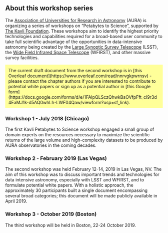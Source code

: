 ## About this workshop series

The [Association of Universities for Research in Astronomy](https://www.aura-astronomy.org/) (AURA) is organizing a series of workshops on “Petabytes to Science”, supported by [The Kavli Foundation](https://www.kavlifoundation.org/). These workshops aim to identify the highest priority technologies and capabilities required for a broad-based user community to take full scientific advantage of the opportunities in data-intensive astronomy being created by the [Large Synoptic Survey Telescope](https://www.lsst.org/) (LSST), the [Wide Field Infrared Space Telescope](https://wfirst.gsfc.nasa.gov/) (WFIRST), and other massive survey facilities.

<div markdown="span" style="background-color: #ffff99; padding: 10px">
The current draft document from the second workshop is in [this Overleaf document](https://www.overleaf.com/read/nnrvgkpwrnsv) - please contact the chapter authors if you are interested to contribute to potential white papers or sign up as a potential author in [this Google form](https://docs.google.com/forms/d/e/1FAIpQLSczQhwkBsOVfpFft_cl9r3d4EaMJ1k-d5AQ0whLh-LWF04Qaw/viewform?usp=sf_link).
</div>

### Workshop 1 - July 2018 (Chicago)

The first Kavli Petabytes to Science workshop engaged a small group of domain experts on the resources necessary to maximize the scientific returns of the large volume and high-complexity datasets to be produced by AURA observatories in the coming decades. 

### Workshop 2 - February 2019 (Las Vegas)

The second workshop was held February 12-14, 2019 in Las Vegas, NV. The aim of this workshop was to discuss important trends and technologies for data intensive astronomy, especially with LSST and WFIRST, and to formulate potential white papers. With a holistic approach, the approximately 30 participants built a single document encompassing several broad categories; this document will be made publicly available in April 2019. 

### Workshop 3 - October 2019 (Boston)

The third workshop will be held in Boston, 22-24 October 2019. 


